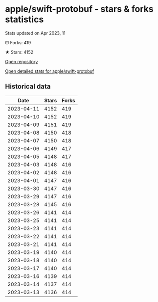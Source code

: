 # apple/swift-protobuf - stars & forks statistics

Stats updated on Apr 2023, 11

☋ Forks: 419

★ Stars: 4152

[Open repository](https://github.com/apple/swift-protobuf)

[Open detailed stats for apple/swift-protobuf](https://reviewgithub.com/rep/apple/swift-protobuf)

## Historical data
| Date | Stars | Forks |
|------|-------|-------|
| 2023-04-11 | 4152 | 419 | 
| 2023-04-10 | 4152 | 419 | 
| 2023-04-09 | 4151 | 419 | 
| 2023-04-08 | 4150 | 418 | 
| 2023-04-07 | 4150 | 418 | 
| 2023-04-06 | 4149 | 417 | 
| 2023-04-05 | 4148 | 417 | 
| 2023-04-03 | 4148 | 416 | 
| 2023-04-02 | 4148 | 416 | 
| 2023-04-01 | 4147 | 416 | 
| 2023-03-30 | 4147 | 416 | 
| 2023-03-29 | 4147 | 416 | 
| 2023-03-28 | 4145 | 416 | 
| 2023-03-26 | 4141 | 414 | 
| 2023-03-25 | 4141 | 414 | 
| 2023-03-23 | 4141 | 414 | 
| 2023-03-22 | 4141 | 414 | 
| 2023-03-21 | 4141 | 414 | 
| 2023-03-19 | 4140 | 414 | 
| 2023-03-18 | 4140 | 414 | 
| 2023-03-17 | 4140 | 414 | 
| 2023-03-16 | 4139 | 414 | 
| 2023-03-14 | 4137 | 414 | 
| 2023-03-13 | 4136 | 414 | 


